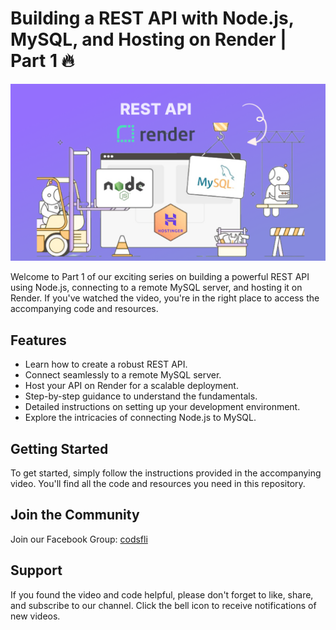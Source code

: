 # Building a REST API with Node.js, MySQL, and Hosting on Render | Part 1 🔥

[![Watch the Video](thumbnail.png)](https://youtu.be/hhm4eR1O8Wk)

Welcome to Part 1 of our exciting series on building a powerful REST API using Node.js, connecting to a remote MySQL server, and hosting it on Render. If you've watched the video, you're in the right place to access the accompanying code and resources.

## Features

- Learn how to create a robust REST API.
- Connect seamlessly to a remote MySQL server.
- Host your API on Render for a scalable deployment.
- Step-by-step guidance to understand the fundamentals.
- Detailed instructions on setting up your development environment.
- Explore the intricacies of connecting Node.js to MySQL.

## Getting Started

To get started, simply follow the instructions provided in the accompanying video. You'll find all the code and resources you need in this repository.

## Join the Community

Join our Facebook Group: [codsfli](https://web.facebook.com/groups/codsfli/)

## Support

If you found the video and code helpful, please don't forget to like, share, and subscribe to our channel. Click the bell icon to receive notifications of new videos.
